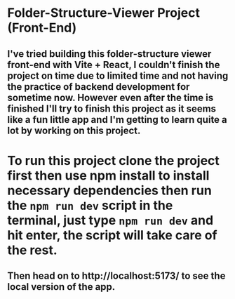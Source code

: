 # Folder-Structure-Viewer Project (Front-End)
## I've tried building this folder-structure viewer front-end with Vite + React, I couldn't finish the project on time due to limited time and not having the practice of backend development for sometime now. However even after the time is finished I'll try to finish this project as it seems like  a fun little app and I'm getting to learn quite a lot by working on this project.

# To run this project clone the project first then use npm install to install necessary dependencies then run the `npm run dev` script in the terminal, just type `npm run dev` and hit enter, the script will take care of the rest.


## Then head on to http://localhost:5173/ to see the local version of the app.
